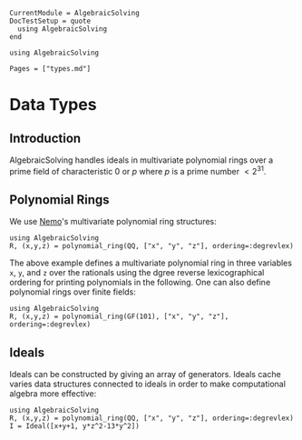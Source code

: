 ```@meta
CurrentModule = AlgebraicSolving
DocTestSetup = quote
  using AlgebraicSolving
end
```

```@setup algebraicsolving
using AlgebraicSolving
```

```@contents
Pages = ["types.md"]
```

# Data Types

## Introduction

AlgebraicSolving handles ideals in multivariate polynomial rings over a prime 
field of characteristic $0$ or $p$ where $p$ is a prime number $<2^{31}$.

## Polynomial Rings

We use [Nemo](https://www.nemocas.org/index.html)'s multivariate polynomial 
ring structures:

```@repl
using AlgebraicSolving
R, (x,y,z) = polynomial_ring(QQ, ["x", "y", "z"], ordering=:degrevlex)
```
The above example defines a multivariate polynomial ring in three variables `x`, 
`y`, and `z` over the rationals using the dgree reverse lexicographical ordering 
for printing polynomials in the following. One can also define polynomial rings 
over finite fields:

```@repl
using AlgebraicSolving
R, (x,y,z) = polynomial_ring(GF(101), ["x", "y", "z"], ordering=:degrevlex)
```

## Ideals

Ideals can be constructed by giving an array of generators. Ideals cache varies 
data structures connected to ideals in order to make computational algebra more 
effective:

```@repl
using AlgebraicSolving
R, (x,y,z) = polynomial_ring(QQ, ["x", "y", "z"], ordering=:degrevlex)
I = Ideal([x+y+1, y*z^2-13*y^2])
```

